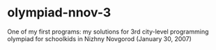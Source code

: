 # olympiad-nnov-3
One of my first programs: my solutions for 3rd city-level programming olympiad for schoolkids in Nizhny Novgorod (January 30, 2007)

